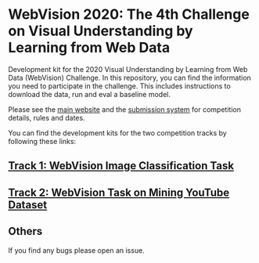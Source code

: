 # WebVision 2020: The 4th Challenge on Visual Understanding by Learning from Web Data

Development kit for the 2020 Visual Understanding by Learning from Web Data (WebVision) Challenge. In this repository, you can find the information you need to participate in the challenge. This includes instructions to download the data, run and eval a baseline model. 

Please see the [main website](https://www.vision.ee.ethz.ch/webvision/challenge.html) and the [submission system](https://competitions.codalab.org/competitions) for competition details, rules and dates.

You can find the development kits for the two competition tracks by following these links:
## [Track 1: WebVision Image Classification Task](https://github.com/qinenergy/webvision-2020-public/classification)
## [Track 2: WebVision Task on Mining YouTube Dataset](https://github.com/hildekuehne/Weak_YouTube_dataset)


## Others
If you find any bugs please open an issue.
